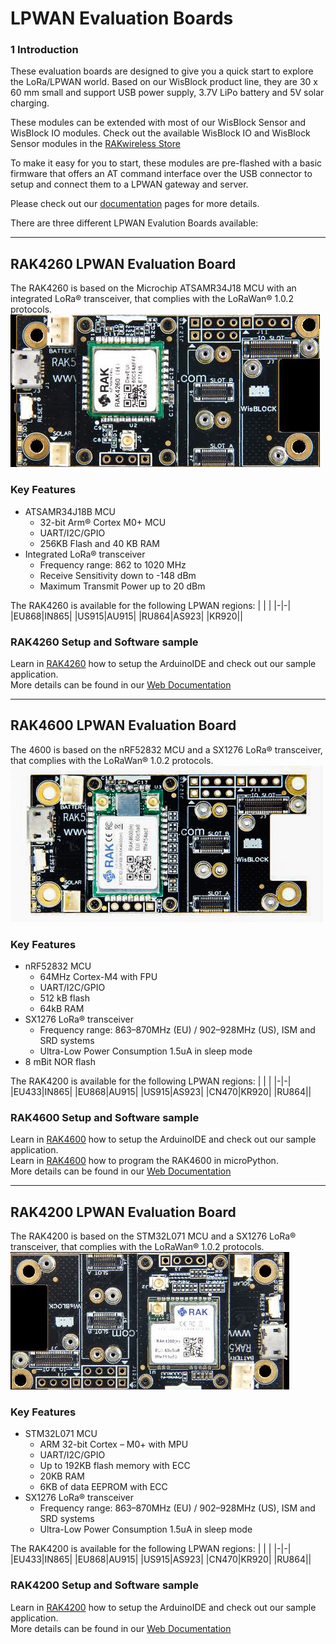 # LPWAN Evaluation Boards

### 1 Introduction
These evaluation boards are designed to give you a quick start to explore the LoRa/LPWAN world.
Based on our WisBlock product line, they are 30 x 60 mm small and support USB power supply, 3.7V LiPo battery and 5V solar charging.    

These modules can be extended with most of our WisBlock Sensor and WisBlock IO modules. Check out the available WisBlock IO and WisBlock Sensor modules in the [RAKwireless Store](https://store.rakwireless.com/)

To make it easy for you to start, these modules are pre-flashed with a basic firmware that offers an AT command interface over the USB connector to setup and connect them to a LPWAN gateway and server.

Please check out our [documentation](https://doc.rakwireless.com) pages for more details.

There are three different LPWAN Evalution Boards available:   

----
## RAK4260 LPWAN Evaluation Board
The RAK4260 is based on the Microchip ATSAMR34J18 MCU with an integrated LoRa® transceiver, that complies with the LoRaWan® 1.0.2 protocols.    
![image](/res/RAK4260-1.png)    
### Key Features
- ATSAMR34J18B MCU
  - 32-bit Arm® Cortex M0+ MCU
  - UART/I2C/GPIO
  - 256KB Flash and 40 KB RAM
- Integrated LoRa® transceiver
  - Frequency range: 862 to 1020 MHz
  - Receive Sensitivity down to -148 dBm
  - Maximum Transmit Power up to 20 dBm

The RAK4260 is available for the following LPWAN regions:
| | |
|-|-|
|EU868|IN865|
|US915|AU915|
|RU864|AS923|
|KR920||
### RAK4260 Setup and Software sample
Learn in [RAK4260](/RAK4260) how to setup the ArduinoIDE and check out our sample application.     
More details can be found in our [Web Documentation](https://doc.rakwireless.com/rak4260-lora-evaluation-board/overview)    

----
## RAK4600 LPWAN Evaluation Board
The 4600 is based on the nRF52832  MCU and a SX1276 LoRa® transceiver, that complies with the LoRaWan® 1.0.2 protocols.    
![image](/res/RAK4600-s.jpg)    
### Key Features
- nRF52832 MCU
  - 64MHz Cortex-M4 with FPU
  - UART/I2C/GPIO
  - 512 kB flash
  - 64kB RAM
- SX1276 LoRa® transceiver
  - Frequency range: 863–870MHz (EU) / 902–928MHz (US), ISM and SRD systems
  - Ultra-Low Power Consumption 1.5uA in sleep mode
- 8 mBit NOR flash

The RAK4200 is available for the following LPWAN regions:
| | |
|-|-|
|EU433|IN865|
|EU868|AU915|
|US915|AS923|
|CN470|KR920|
|RU864||
### RAK4600 Setup and Software sample
Learn in [RAK4600](/RAK4600/arduino) how to setup the ArduinoIDE and check out our sample application.     
Learn in [RAK4600](/RAK4600/micropython) how to program the RAK4600 in microPython.     
More details can be found in our [Web Documentation](https://doc.rakwireless.com/rak4600-lora-evaluation-board/overview)    

----
## RAK4200 LPWAN Evaluation Board
The RAK4200 is based on the STM32L071 MCU and a SX1276 LoRa® transceiver, that complies with the LoRaWan® 1.0.2 protocols.    
![image](/res/RAK4200-1.png)    
### Key Features
- STM32L071 MCU
  - ARM 32-bit Cortex – M0+ with MPU
  - UART/I2C/GPIO
  - Up to 192KB flash memory with ECC
  - 20KB RAM
  - 6KB of data EEPROM with ECC
- SX1276 LoRa® transceiver
  - Frequency range: 863–870MHz (EU) / 902–928MHz (US), ISM and SRD systems
  - Ultra-Low Power Consumption 1.5uA in sleep mode

The RAK4200 is available for the following LPWAN regions:
| | |
|-|-|
|EU433|IN865|
|EU868|AU915|
|US915|AS923|
|CN470|KR920|
|RU864||
### RAK4200 Setup and Software sample
Learn in [RAK4200](/RAK4200) how to setup the ArduinoIDE and check out our sample application.     
More details can be found in our [Web Documentation](https://doc.rakwireless.com/rak4200-lora-evaluation-board)    


